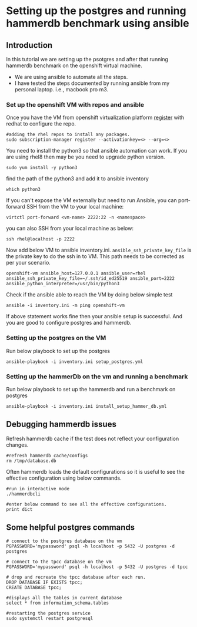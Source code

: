 # Setting up the postgres and running hammerdb benchmark using ansible

## Introduction
In this tutorial we are setting up the psotgres and after that running hammerdb benchmark on the openshift virtual machine. 
* We are using ansible to automate all the steps.
* I have tested the steps documented by running ansible from my personal laptop. i.e., macbook pro m3.

### Set up the openshift VM with repos and ansible
Once you have the VM from openshift virtualization platform [register](https://console.redhat.com/insights/connector/activation-keys) with redhat to configure the repo.
```shell
#adding the rhel repos to install any packages.
sudo subscription-manager register --activationkey=<> --org=<>
```

You need to install the python3 so that ansible automation can work. If you are using rhel8 then may be you need to upgrade python version.
```shell
sudo yum install -y python3
```
find the path of the python3 and add it to ansible inventory
```shell
which python3
```

If you can't expose the VM externally but need to run Ansible, you can port-forward SSH from the VM to your local machine:

```shell
virtctl port-forward <vm-name> 2222:22 -n <namespace>
```

you can also SSH from your local machine as below:
```shell
ssh rhel@localhost -p 2222
```

Now add below VM to ansible inventory.ini. `ansible_ssh_private_key_file` is the private key to do the ssh in to VM. This path needs to be corrected as per your scenario.
```shell
openshift-vm ansible_host=127.0.0.1 ansible_user=rhel ansible_ssh_private_key_file=~/.ssh/id_ed25519 ansible_port=2222 ansible_python_interpreter=/usr/bin/python3
```

Check if the ansible able to reach the VM by doing below simple test
```shell
ansible -i inventory.ini -m ping openshift-vm
```

If above statement works fine then your ansible setup is successful. And you are good to configure postgres and hammerdb.

### Setting up the postgres on the VM

Run below playbook to set up the postgres
```shell
ansible-playbook -i inventory.ini setup_postgres.yml
```

### Setting up the hammerDb on the vm and running a benchmark

Run below playbook to set up the hammerdb and run a benchmark on postgres

```shell
ansible-playbook -i inventory.ini install_setup_hammer_db.yml
```

## Debugging hammerdb issues
Refresh hammerdb cache if the test does not reflect your configuration changes.
```shell
#refresh hammerdb cache/configs
rm /tmp/database.db
```

Often hammerdb loads the default configurations so it is useful to see the effective configuration using below commands.
```shell
#run in interactive mode
./hammerdbcli

#enter below command to see all the effective configurations.
print dict
```

## Some helpful postgres commands

```shell
# connect to the postgres database on the vm
PGPASSWORD='mypassword' psql -h localhost -p 5432 -U postgres -d postgres

# connect to the tpcc database on the vm
PGPASSWORD='mypassword' psql -h localhost -p 5432 -U postgres -d tpcc

# drop and recreate the tpcc database after each run.
DROP DATABASE IF EXISTS tpcc;
CREATE DATABASE tpcc;

#displays all the tables in current database
select * from information_schema.tables

#restarting the postgres service
sudo systemctl restart postgresql
```